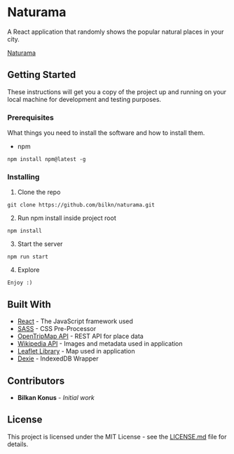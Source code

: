 # Naturama

A React application that randomly shows the popular natural places in your city.

[Naturama](https://naturama.netlify.app/)

## Getting Started

These instructions will get you a copy of the project up and running on your local machine for development and testing purposes.

### Prerequisites

What things you need to install the software and how to install them.

- npm

``` 
npm install npm@latest -g
```

### Installing

1. Clone the repo

``` 
git clone https://github.com/bilkn/naturama.git
```

2. Run npm install inside project root

``` 
npm install
```

3. Start the server

``` 
npm run start
```

4. Explore

``` 
Enjoy :)
```

## Built With

* [React](https://reactjs.org/) - The JavaScript framework used
* [SASS](https://sass-lang.com/) - CSS Pre-Processor
* [OpenTripMap API](https://opentripmap.io/) - REST API for place data
* [Wikipedia API](https://en.wikipedia.org/w/api.php) - Images and metadata used in application
* [Leaflet Library](https://leafletjs.com/) - Map used in application
* [Dexie](https://dexie.org/) - IndexedDB Wrapper


## Contributors

* **Bilkan Konus** - *Initial work*

## License 

This project is licensed under the MIT License - see the [LICENSE.md](LICENSE.md) file for details.
